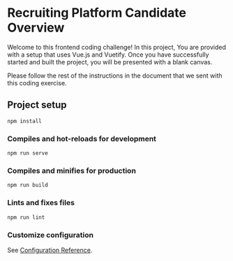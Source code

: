 # Recruiting Platform Candidate Overview

Welcome to this frontend coding challenge! In this project, You are provided with a setup that uses Vue.js and Vuetify. Once you have successfully started and built the project, you will be presented with a blank canvas. 

Please follow the rest of the instructions in the document that we sent with this coding exercise.

## Project setup
```
npm install
```

### Compiles and hot-reloads for development
```
npm run serve
```

### Compiles and minifies for production
```
npm run build
```

### Lints and fixes files
```
npm run lint
```

### Customize configuration
See [Configuration Reference](https://cli.vuejs.org/config/).
